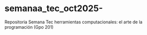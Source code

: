 # semanaa_tec_oct2025-
Repositoria Semana Tec herramientas computacionales: el arte de la programación (Gpo 201)
